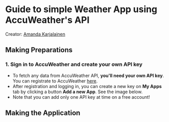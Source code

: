 # Guide to simple Weather App using AccuWeather's API
Creator: [Amanda Karjalainen](https://github.com/amakarj)

## Making Preparations

### 1. Sign in to AccuWeather and create your own API key
-	To fetch any data from AccuWeather API, **you'll need your own API key**. You can registrate to AccuWeather [here](https://developer.accuweather.com/).
-	After registration and logging in, you can create a new key on **My Apps** tab by clicking a button **Add a new App**. See the image below.
-	Note that you can add only one API key at time on a free account!


## Making the Application
